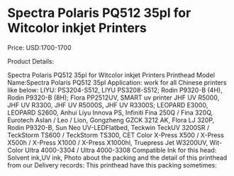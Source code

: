 # Spectra Polaris PQ512 35pl for Witcolor inkjet Printers

Price: USD:1700-1700

Product Details:

Spectra Polaris PQ512 35pl for Witcolor inkjet Printers
Printhead Model Name:Spectra Polaris PQ512 35pl
Application: work for all Chinese printers like below:
LIYU: PS3204-S512, LIYU PS3208-S512;
Rodin P9320-B (4H), Rodin P9320-B (8H);
Flora PP2512UV,
SMART uv printer
JHF UV R5000, JHF UV R3300, JHF UV R5000S, JHF UV R3300S;
LEOPARD E3000, LEOPARD S2600,
Anhui Liyu Innova PS,
Infiniti Fina 250Q / Fina 320Q,
Eurotech Aslan / Leo / Lion,
Gongzheng GZCK 3212 AK,
Flora LJ 320P, Rodin P9320-B,
Sun Neo UV-LEDFlatbed,
Teckwin TeckUV 3200SR / TeckStorm TS600 / TeckStorm TS300, CET Color X-Press X500 / X-Press X500h / X-Press X1000 / X-Press X1000hl,
Truepress Jet W3200UV,
Wit-Color Ultra 4000-3304 / Ultra 4000-3308
Compatible Ink for this head: Solvent ink,UV ink,
Photo about the packing and the detail of this printhead from our Delivery records:
This printhead have this packing sometimes:
